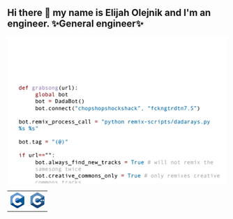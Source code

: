 ## Hi there 👋 my name is Elijah Olejnik and I'm an engineer. ✨General engineer✨

<img src="https://github.com/elijah-olejnik/elijah-olejnik/blob/main/3BBS.gif">
<table>
  <tr>
    <th><img src="https://github.com/elijah-olejnik/elijah-olejnik/blob/main/C.png" width="32" height="36"></th>
    <th><img src="https://github.com/elijah-olejnik/elijah-olejnik/blob/main/CPP.png" width="32" height="36"></th>
  </tr>
</table>
<!--
**elijah-olejnik/elijah-olejnik** is a ✨ _special_ ✨ repository because its `README.md` (this file) appears on your GitHub profile.

Here are some ideas to get you started:

- 🔭 I’m currently working on ...
- 🌱 I’m currently learning ...
- 👯 I’m looking to collaborate on ...
- 🤔 I’m looking for help with ...
- 💬 Ask me about ...
- 📫 How to reach me: ...
- 😄 Pronouns: ...
- ⚡ Fun fact: ...
-->
